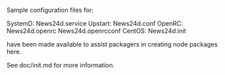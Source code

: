 Sample configuration files for:

SystemD: News24d.service
Upstart: News24d.conf
OpenRC:  News24d.openrc
         News24d.openrcconf
CentOS:  News24d.init

have been made available to assist packagers in creating node packages here.

See doc/init.md for more information.

